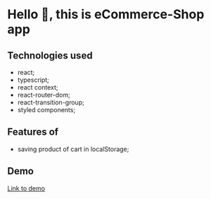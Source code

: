 # Hello 👋, this is eCommerce-Shop app

## Technologies used

- react;
- typescript;
- react context;
- react-router-dom;
- react-transition-group;
- styled components;

## Features of

- saving product of cart in localStorage;

## Demo

[Link to demo](https://alex-sapon.github.io/ecommerce-shop/)
